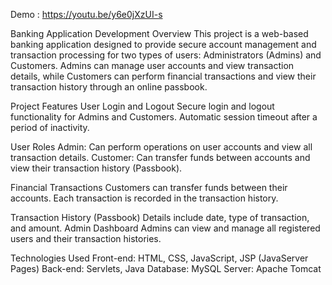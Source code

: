 Demo : https://youtu.be/y6e0jXzUI-s

Banking Application Development
Overview
This project is a web-based banking application designed to provide secure account management and transaction processing for two types of users: Administrators (Admins) and Customers. Admins can manage user accounts and view transaction details, while Customers can perform financial transactions and view their transaction history through an online passbook.

Project Features
User Login and Logout
Secure login and logout functionality for Admins and Customers.
Automatic session timeout after a period of inactivity.

User Roles
Admin: Can perform operations on user accounts and view all transaction details.
Customer: Can transfer funds between accounts and view their transaction history (Passbook).

Financial Transactions
Customers can transfer funds between their accounts.
Each transaction is recorded in the transaction history.

Transaction History (Passbook)
Details include date, type of transaction, and amount.
Admin Dashboard
Admins can view and manage all registered users and their transaction histories.

Technologies Used
Front-end: HTML, CSS, JavaScript, JSP (JavaServer Pages)
Back-end: Servlets, Java
Database: MySQL
Server: Apache Tomcat
